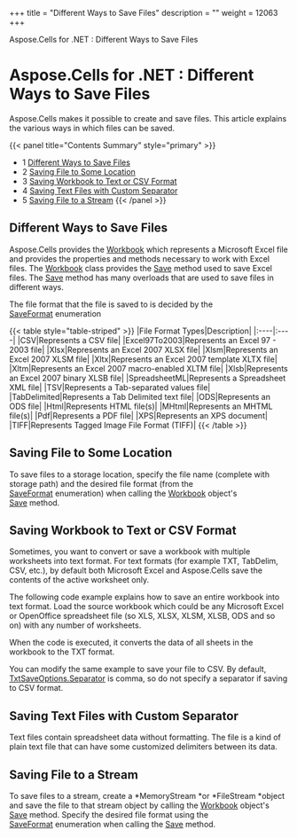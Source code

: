 +++
title = "Different Ways to Save Files" 
description = "" 
weight = 12063 
+++

Aspose.Cells for .NET : Different Ways to Save Files  

# Aspose.Cells for .NET : Different Ways to Save Files



Aspose.Cells makes it possible to create and save files. This article explains the various ways in which files can be saved.

{{< panel title="Contents Summary" style="primary" >}}
*   1 [Different Ways to Save Files](#DifferentWaystoSaveFiles-DifferentWaystoSaveFiles)
*   2 [Saving File to Some Location](#DifferentWaystoSaveFiles-SavingFiletoSomeLocation)
*   3 [Saving Workbook to Text or CSV Format](#DifferentWaystoSaveFiles-SavingWorkbooktoTextorCSVFormat)
*   4 [Saving Text Files with Custom Separator](#DifferentWaystoSaveFiles-SavingTextFileswithCustomSeparator)
*   5 [Saving File to a Stream](#DifferentWaystoSaveFiles-SavingFiletoaStream)
{{< /panel >}}
 

## Different Ways to Save Files

Aspose.Cells provides the [Workbook](https://apireference.aspose.com/net/cells/aspose.cells/workbook) which represents a Microsoft Excel file and provides the properties and methods necessary to work with Excel files. The [Workbook](https://apireference.aspose.com/net/cells/aspose.cells/workbook) class provides the [Save](https://apireference.aspose.com/net/cells/aspose.cells/workbook/methods/save/index) method used to save Excel files. The [Save](https://apireference.aspose.com/net/cells/aspose.cells/workbook/methods/save/index) method has many overloads that are used to save files in different ways.

The file format that the file is saved to is decided by the [SaveFormat](https://apireference.aspose.com/net/cells/aspose.cells/saveformat) enumeration

{{< table style="table-striped" >}}
|File Format Types|Description|
|:----|:----|
|CSV|Represents a CSV file|
|Excel97To2003|Represents an Excel 97 - 2003 file|
|Xlsx|Represents an Excel 2007 XLSX file|
|Xlsm|Represents an Excel 2007 XLSM file|
|Xltx|Represents an Excel 2007 template XLTX file|
|Xltm|Represents an Excel 2007 macro-enabled XLTM file|
|Xlsb|Represents an Excel 2007 binary XLSB file|
|SpreadsheetML|Represents a Spreadsheet XML file|
|TSV|Represents a Tab-separated values file|
|TabDelimited|Represents a Tab Delimited text file|
|ODS|Represents an ODS file|
|Html|Represents HTML file(s)|
|MHtml|Represents an MHTML file(s)|
|Pdf|Represents a PDF file|
|XPS|Represents an XPS document|
|TIFF|Represents Tagged Image File Format (TIFF)|
{{< /table >}}

## Saving File to Some Location

To save files to a storage location, specify the file name (complete with storage path) and the desired file format (from the [SaveFormat](https://apireference.aspose.com/net/cells/aspose.cells/saveformat) enumeration) when calling the [Workbook](https://apireference.aspose.com/net/cells/aspose.cells/workbook) object's [Save](https://apireference.aspose.com/net/cells/aspose.cells/workbook/methods/save/index) method.

## Saving Workbook to Text or CSV Format

Sometimes, you want to convert or save a workbook with multiple worksheets into text format. For text formats (for example TXT, TabDelim, CSV, etc.), by default both Microsoft Excel and Aspose.Cells save the contents of the active worksheet only.

The following code example explains how to save an entire workbook into text format. Load the source workbook which could be any Microsoft Excel or OpenOffice spreadsheet file (so XLS, XLSX, XLSM, XLSB, ODS and so on) with any number of worksheets.

When the code is executed, it converts the data of all sheets in the workbook to the TXT format.

You can modify the same example to save your file to CSV. By default, [TxtSaveOptions.Separator](https://apireference.aspose.com/net/cells/aspose.cells/txtsaveoptions/properties/separator) is comma, so do not specify a separator if saving to CSV format.

## Saving Text Files with Custom Separator

Text files contain spreadsheet data without formatting. The file is a kind of plain text file that can have some customized delimiters between its data.

## Saving File to a Stream

To save files to a stream, create a *MemoryStream *or *FileStream *object and save the file to that stream object by calling the [Workbook](https://apireference.aspose.com/net/cells/aspose.cells/workbook) object's [Save](https://apireference.aspose.com/net/cells/aspose.cells/workbook/methods/save/index) method. Specify the desired file format using the [SaveFormat](https://apireference.aspose.com/net/cells/aspose.cells/saveformat) enumeration when calling the [Save](https://apireference.aspose.com/net/cells/aspose.cells/workbook/methods/save/index) method.

